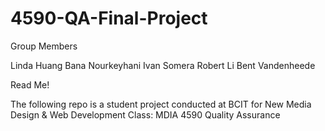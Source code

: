 # 4590-QA-Final-Project

Group Members

Linda Huang
Bana Nourkeyhani
Ivan Somera
Robert Li
Bent Vandenheede


Read Me!

The following repo is a student project conducted at BCIT for New Media Design & Web Development
Class: MDIA 4590 Quality Assurance
